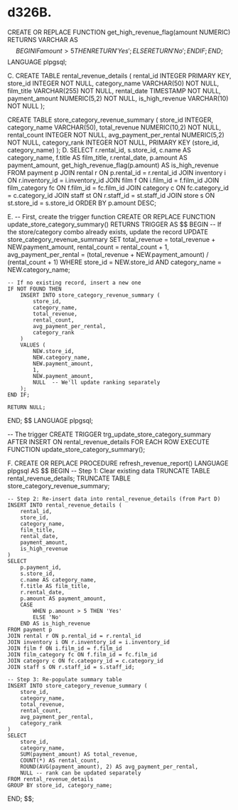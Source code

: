 # d326B.
CREATE OR REPLACE FUNCTION get_high_revenue_flag(amount NUMERIC)
RETURNS VARCHAR AS $$
BEGIN
    IF amount > 5 THEN
        RETURN 'Yes';
    ELSE
        RETURN 'No';
    END IF;
END;
$$ LANGUAGE plpgsql;

C.
CREATE TABLE rental_revenue_details (
    rental_id INTEGER PRIMARY KEY,
    store_id INTEGER NOT NULL,
    category_name VARCHAR(50) NOT NULL,
    film_title VARCHAR(255) NOT NULL,
    rental_date TIMESTAMP NOT NULL,
    payment_amount NUMERIC(5,2) NOT NULL,
    is_high_revenue VARCHAR(10) NOT NULL
);

CREATE TABLE store_category_revenue_summary (
    store_id INTEGER,
    category_name VARCHAR(50),
    total_revenue NUMERIC(10,2) NOT NULL,
    rental_count INTEGER NOT NULL,
    avg_payment_per_rental NUMERIC(5,2) NOT NULL,
    category_rank INTEGER NOT NULL,
    PRIMARY KEY (store_id, category_name)
);
D.
SELECT
    r.rental_id,
    s.store_id,
    c.name AS category_name,
    f.title AS film_title,
    r.rental_date,
    p.amount AS payment_amount,
    get_high_revenue_flag(p.amount) AS is_high_revenue
FROM
    payment p
JOIN rental r ON p.rental_id = r.rental_id
JOIN inventory i ON r.inventory_id = i.inventory_id
JOIN film f ON i.film_id = f.film_id
JOIN film_category fc ON f.film_id = fc.film_id
JOIN category c ON fc.category_id = c.category_id
JOIN staff st ON r.staff_id = st.staff_id
JOIN store s ON st.store_id = s.store_id
ORDER BY
    p.amount DESC;

E.
-- First, create the trigger function
CREATE OR REPLACE FUNCTION update_store_category_summary()
RETURNS TRIGGER AS $$
BEGIN
    -- If the store/category combo already exists, update the record
    UPDATE store_category_revenue_summary
    SET 
        total_revenue = total_revenue + NEW.payment_amount,
        rental_count = rental_count + 1,
        avg_payment_per_rental = (total_revenue + NEW.payment_amount) / (rental_count + 1)
    WHERE store_id = NEW.store_id AND category_name = NEW.category_name;

    -- If no existing record, insert a new one
    IF NOT FOUND THEN
        INSERT INTO store_category_revenue_summary (
            store_id,
            category_name,
            total_revenue,
            rental_count,
            avg_payment_per_rental,
            category_rank
        )
        VALUES (
            NEW.store_id,
            NEW.category_name,
            NEW.payment_amount,
            1,
            NEW.payment_amount,
            NULL  -- We'll update ranking separately
        );
    END IF;

    RETURN NULL;
END;
$$ LANGUAGE plpgsql;

-- The trigger
CREATE TRIGGER trg_update_store_category_summary
AFTER INSERT ON rental_revenue_details
FOR EACH ROW
EXECUTE FUNCTION update_store_category_summary();




F.
CREATE OR REPLACE PROCEDURE refresh_revenue_report()
LANGUAGE plpgsql
AS $$
BEGIN
    -- Step 1: Clear existing data
    TRUNCATE TABLE rental_revenue_details;
    TRUNCATE TABLE store_category_revenue_summary;

    -- Step 2: Re-insert data into rental_revenue_details (from Part D)
    INSERT INTO rental_revenue_details (
        rental_id,
        store_id,
        category_name,
        film_title,
        rental_date,
        payment_amount,
        is_high_revenue
    )
    SELECT
        p.payment_id,
        s.store_id,
        c.name AS category_name,
        f.title AS film_title,
        r.rental_date,
        p.amount AS payment_amount,
        CASE 
            WHEN p.amount > 5 THEN 'Yes'
            ELSE 'No'
        END AS is_high_revenue
    FROM payment p
    JOIN rental r ON p.rental_id = r.rental_id
    JOIN inventory i ON r.inventory_id = i.inventory_id
    JOIN film f ON i.film_id = f.film_id
    JOIN film_category fc ON f.film_id = fc.film_id
    JOIN category c ON fc.category_id = c.category_id
    JOIN staff s ON r.staff_id = s.staff_id;

    -- Step 3: Re-populate summary table
    INSERT INTO store_category_revenue_summary (
        store_id,
        category_name,
        total_revenue,
        rental_count,
        avg_payment_per_rental,
        category_rank
    )
    SELECT
        store_id,
        category_name,
        SUM(payment_amount) AS total_revenue,
        COUNT(*) AS rental_count,
        ROUND(AVG(payment_amount), 2) AS avg_payment_per_rental,
        NULL -- rank can be updated separately
    FROM rental_revenue_details
    GROUP BY store_id, category_name;
END;
$$;

